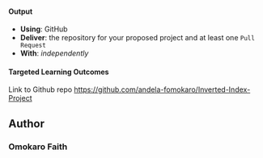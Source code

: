 #### Output
- **Using**: GitHub
- **Deliver**: the repository for your proposed project and at least one `Pull Request`
- **With**: *independently*

#### Targeted Learning Outcomes
Link to Github repo
https://github.com/andela-fomokaro/Inverted-Index-Project

## Author
### Omokaro Faith